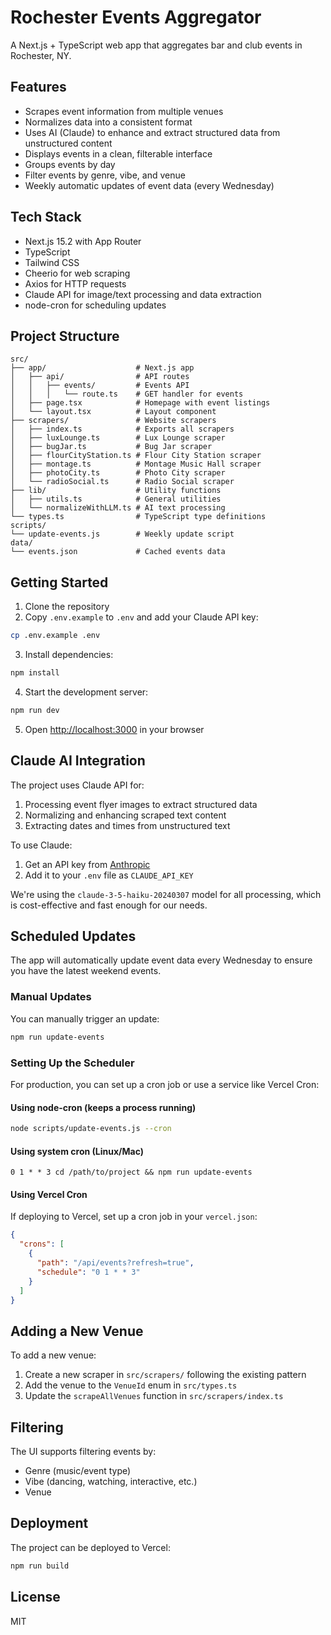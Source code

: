 # Rochester Events Aggregator

A Next.js + TypeScript web app that aggregates bar and club events in Rochester, NY.

## Features

- Scrapes event information from multiple venues
- Normalizes data into a consistent format
- Uses AI (Claude) to enhance and extract structured data from unstructured content
- Displays events in a clean, filterable interface
- Groups events by day
- Filter events by genre, vibe, and venue
- Weekly automatic updates of event data (every Wednesday)

## Tech Stack

- Next.js 15.2 with App Router
- TypeScript
- Tailwind CSS
- Cheerio for web scraping
- Axios for HTTP requests
- Claude API for image/text processing and data extraction
- node-cron for scheduling updates

## Project Structure

```
src/
├── app/                    # Next.js app
│   ├── api/                # API routes
│   │   ├── events/         # Events API
│   │   │   └── route.ts    # GET handler for events
│   ├── page.tsx            # Homepage with event listings
│   └── layout.tsx          # Layout component
├── scrapers/               # Website scrapers
│   ├── index.ts            # Exports all scrapers
│   ├── luxLounge.ts        # Lux Lounge scraper
│   ├── bugJar.ts           # Bug Jar scraper
│   ├── flourCityStation.ts # Flour City Station scraper
│   ├── montage.ts          # Montage Music Hall scraper
│   ├── photoCity.ts        # Photo City scraper
│   └── radioSocial.ts      # Radio Social scraper
├── lib/                    # Utility functions
│   ├── utils.ts            # General utilities
│   └── normalizeWithLLM.ts # AI text processing
└── types.ts                # TypeScript type definitions
scripts/
└── update-events.js        # Weekly update script
data/
└── events.json             # Cached events data
```

## Getting Started

1. Clone the repository
2. Copy `.env.example` to `.env` and add your Claude API key:

```bash
cp .env.example .env
```

3. Install dependencies:

```bash
npm install
```

4. Start the development server:

```bash
npm run dev
```

5. Open [http://localhost:3000](http://localhost:3000) in your browser

## Claude AI Integration

The project uses Claude API for:

1. Processing event flyer images to extract structured data
2. Normalizing and enhancing scraped text content
3. Extracting dates and times from unstructured text

To use Claude:

1. Get an API key from [Anthropic](https://www.anthropic.com/)
2. Add it to your `.env` file as `CLAUDE_API_KEY`

We're using the `claude-3-5-haiku-20240307` model for all processing, which is cost-effective and fast enough for our needs.

## Scheduled Updates

The app will automatically update event data every Wednesday to ensure you have the latest weekend events.

### Manual Updates

You can manually trigger an update:

```bash
npm run update-events
```

### Setting Up the Scheduler

For production, you can set up a cron job or use a service like Vercel Cron:

#### Using node-cron (keeps a process running)

```bash
node scripts/update-events.js --cron
```

#### Using system cron (Linux/Mac)

```
0 1 * * 3 cd /path/to/project && npm run update-events
```

#### Using Vercel Cron

If deploying to Vercel, set up a cron job in your `vercel.json`:

```json
{
  "crons": [
    {
      "path": "/api/events?refresh=true",
      "schedule": "0 1 * * 3"
    }
  ]
}
```

## Adding a New Venue

To add a new venue:

1. Create a new scraper in `src/scrapers/` following the existing pattern
2. Add the venue to the `VenueId` enum in `src/types.ts`
3. Update the `scrapeAllVenues` function in `src/scrapers/index.ts`

## Filtering

The UI supports filtering events by:
- Genre (music/event type)
- Vibe (dancing, watching, interactive, etc.)
- Venue

## Deployment

The project can be deployed to Vercel:

```bash
npm run build
```

## License

MIT
